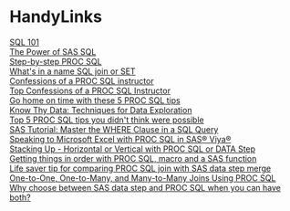 # HandyLinks 
<!--  The target="_blank" attribute is not supported in GitHub README files, so the link will not open in a new tab. However, the link will still work and be clickable.-->
<a href="https://www.pharmasug.org/proceedings/2023/HT/PharmaSUG-2023-HT-356.pdf">SQL 101</A><BR/>
<a href="https://www.youtube.com/watch?v=BOrk-qY4xjk">The Power of SAS SQL</A><BR/>
<a href="https://www.youtube.com/watch?v=1xyHE8qI9Hk">Step-by-step PROC SQL</A><BR/>
<a href="https://blogs.sas.com/content/sastraining/2012/03/23/whats-in-a-name-sql-join-or-set/">What's in a name SQL join or SET</A><BR/>
<a href="https://www.pharmasug.org/proceedings/2019/AP/PharmaSUG-2019-AP-047.pdf">Confessions of a PROC SQL instructor</A><BR/>
<a href="https://www.youtube.com/watch?v=BuuUqsx0HUU">Top Confessions of a PROC SQL Instructor</A><BR/>
<a href="https://blogs.sas.com/content/sastraining/2012/04/24/go-home-on-time-with-these-5-proc-sql-tips/">Go home on time with these 5 PROC SQL tips</A><BR/>
<a href="https://www.pharmasug.org/proceedings/2018/BB/PharmaSUG-2018-BB11.pdf">Know Thy Data: Techniques for Data Exploration</A><BR/>
<a href="https://www.sas.com/content/dam/SAS/en_ca/User Group Presentations/Montreal-User-Group/6-proc-sql-tips.pdf">Top 5 PROC SQL tips you didn't think were possible</A><BR/>
<a href="https://www.youtube.com/watch?v=afICXE5iZYo">SAS Tutorial: Master the WHERE Clause in a SQL Query</A><BR/>
<a href="https://www.youtube.com/watch?v=bdisBSwL14E">Speaking to Microsoft Excel with PROC SQL in SAS® Viya®</A><BR/>
<a href="http://www.wiilsu.org/NextConference/SUSJun2017/Proceedings/Slides/Shankar - Stacking Up - Horizontal or Vertical with PROC SQL or DATA Step.pdf">Stacking Up - Horizontal or Vertical with PROC SQL or DATA Step</A><BR/>
<a href="https://blogs.sas.com/content/sastraining/2014/07/11/getting-things-in-order-with-proc-sql-macro-and-a-sas-function/">Getting things in order with PROC SQL, macro and a SAS function</A><BR/>
<a href="https://blogs.sas.com/content/sastraining/2015/05/27/life-saver-tip-for-comparing-proc-sql-join-with-sas-data-step-merge/">Life saver tip for comparing PROC SQL join with SAS data step merge</A><BR/>
<a href="https://www.scsug.org/wp-content/uploads/2017/10/One-to-one-One-to-many-and-Many-to-many-Joins-Using-PROC-SQL-SCSUG-2017.pdf">One-to-One, One-to-Many, and Many-to-Many Joins Using PROC SQL </A><BR/>
<a href="https://www.sas.com/en_us/webinars/data-step-and-proc-sql.html">Why choose between SAS data step and PROC SQL when you can have both?</A><BR/>
